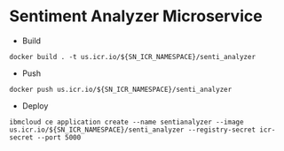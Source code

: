 # Sentiment Analyzer Microservice

- Build

`docker build . -t us.icr.io/${SN_ICR_NAMESPACE}/senti_analyzer`

- Push

`docker push us.icr.io/${SN_ICR_NAMESPACE}/senti_analyzer`

- Deploy

`ibmcloud ce application create --name sentianalyzer --image us.icr.io/${SN_ICR_NAMESPACE}/senti_analyzer --registry-secret icr-secret --port 5000`
